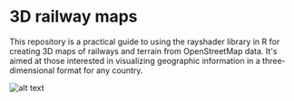 # 3D railway maps
This repository is a practical guide to using the rayshader library in R for creating 3D maps of railways and terrain from OpenStreetMap data. It's aimed at those interested in visualizing geographic information in a three-dimensional format for any country.

![alt text](https://github.com/milos-agathon/3d-railway-maps/blob/main/3d_rail_macedonia.png?raw=true)
